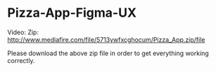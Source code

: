 # Pizza-App-Figma-UX
Video: 
Zip: http://www.mediafire.com/file/5713ywfxcghocum/Pizza_App.zip/file

Please download the above zip file in order to get everything working correctly.
